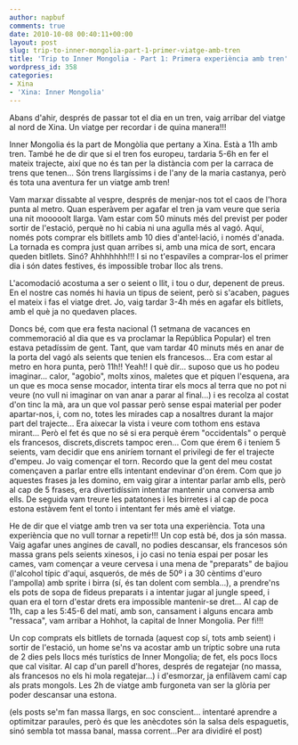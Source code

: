 ```yaml
---
author: napbuf
comments: true
date: 2010-10-08 00:40:11+00:00
layout: post
slug: trip-to-inner-mongolia-part-1-primer-viatge-amb-tren
title: 'Trip to Inner Mongolia - Part 1: Primera experiència amb tren'
wordpress_id: 358
categories:
- Xina
- 'Xina: Inner Mongolia'
---
```


Abans d'ahir, després de passar tot el dia en un tren, vaig arribar del viatge al nord de Xina. Un viatge per recordar i de quina manera!!!

Inner Mongolia és la part de Mongòlia que pertany a Xina. Està a 11h amb tren. També he de dir que si el tren fos europeu, tardaria 5-6h en fer el mateix trajecte, així que no és tan per la distància com per la carraca de trens que tenen... Són trens llargíssims i de l'any de la maria castanya, però és tota una aventura fer un viatge amb tren!

Vam marxar dissabte al vespre, després de menjar-nos tot el caos de l'hora punta al metro. Quan esperàvem per agafar el tren ja vam veure que seria una nit mooooolt llarga. Vam estar com 50 minuts més del previst per poder sortir de l'estació, perquè no hi cabia ni una agulla més al vagó. Aquí, només pots comprar els bitllets amb 10 dies d'antel·lació, i només d'anada. La tornada es compra just quan arribes si, amb una mica de sort, encara queden bitllets. Sinó? Ahhhhhhh!!! I si no t'espaviles a comprar-los el primer dia i són dates festives, és impossible trobar lloc als trens.

L'acomodació acostuma a ser o seient o llit, i tou o dur, depenent de preus. En el nostre cas només hi havia un tipus de seient, però si s'acaben, pagues el mateix i fas el viatge dret. Jo, vaig tardar 3-4h més en agafar els bitllets, amb el què ja no quedaven places.

Doncs bé, com que era festa nacional (1 setmana de vacances en commemoració al dia que es va proclamar la República Popular) el tren estava petadíssim de gent. Tant, que vam tardar 40 minuts més en anar de la porta del vagó als seients que tenien els francesos... Era com estar al metro en hora punta, però 11h!! Yeah!! I què dir... suposo que us ho podeu imaginar... calor, "agobio", molts xinos, maletes que et piquen l'esquena, ara un que es moca sense mocador, intenta tirar els mocs al terra que no pot ni veure (no vull ni imaginar on van anar a parar al final...) i es recolza al costat d'on tinc la mà, ara un que vol passar però sense espai material per poder apartar-nos, i, com no, totes les mirades cap a nosaltres durant la major part del trajecte... Era aixecar la vista i veure com tothom ens estava mirant... Però el fet és que no sé si era perquè érem "occidentals" o perquè els francesos, discrets,discrets tampoc eren... Com que érem 6 i teníem 5 seients, vam decidir que ens aniríem tornant el privilegi de fer el trajecte d'empeu. Jo vaig començar el torn. Recordo que la gent del meu costat començaven a parlar entre ells intentant endevinar d'on érem. Com que jo aquestes frases ja les domino, em vaig girar a intentar parlar amb ells, però al cap de 5 frases, era divertidíssim intentar mantenir una conversa amb ells. De seguida vam treure les patatones i les birretes i al cap de poca estona estàvem fent el tonto i intentant fer més amè el viatge.

He de dir que el viatge amb tren va ser tota una experiència. Tota una experiència que no vull tornar a repetir!!! Un cop està bé, dos ja són massa. Vaig agafar unes angines de cavall, no podies descansar, els francesos són massa grans pels seients xinesos, i jo casi no tenia espai per posar les cames, vam començar a veure cervesa i una mena de "preparats" de bajiou (l'alcohol típic d'aquí, asquerós, de més de 50º i a 30 cèntims d'euro l'ampolla) amb sprite i birra (sí, és tan dolent com sembla...), a prendre'ns els pots de sopa de fideus preparats i a intentar jugar al jungle speed, i quan era el torn d'estar drets era impossible mantenir-se dret... Al cap de 11h, cap a les 5:45-6 del matí, amb son, cansament i alguns encara amb "ressaca", vam arribar a Hohhot, la capital de Inner Mongolia. Per fi!!!

Un cop comprats els bitllets de tornada (aquest cop sí, tots amb seient) i sortir de l'estació, un home se'ns va acostar amb un tríptic sobre una ruta de 2 dies pels llocs més turístics de Inner Mongolia; de fet, els pocs llocs que cal visitar. Al cap d'un parell d'hores, després de regatejar (no massa, als francesos no els hi mola regatejar...) i d'esmorzar, ja enfilàvem camí cap als prats mongols. Les 2h de viatge amb furgoneta van ser la glòria per poder descansar una estona.

(els posts se'm fan massa llargs, en soc conscient... intentaré aprendre a optimitzar paraules, però és que les anècdotes són la salsa dels espaguetis, sinó sembla tot massa banal, massa corrent...Per ara dividiré el post)
